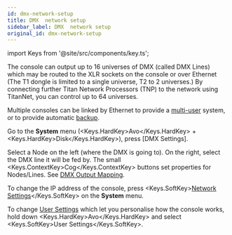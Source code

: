```yaml
---
id: dmx-network-setup
title: DMX  network setup
sidebar_label: DMX  network setup
original_id: dmx-network-setup
---
```


import Keys from '@site/src/components/key.ts';

The console can output up to 16 universes of DMX (called DMX Lines)
which may be routed to the XLR sockets on the console or over Ethernet
(The T1 dongle is limited to a single universe, T2 to 2 universes.) By
connecting further Titan Network Processors (TNP) to the network using
TitanNet, you can control up to 64 universes.

Multiple consoles can be linked by Ethernet to provide a [multi-user](../titan-basics/multi-user-operation.md)
system, or to provide automatic [backup](../running-the-show/linking-consoles-for-multi-user-or-backup.md#setting-up-consoles-for-backup).

Go to the **System** menu (<Keys.HardKey>Avo</Keys.HardKey> + <Keys.HardKey>Disk</Keys.HardKey>), press \[DMX
Settings\].

Select a Node on the left (where the DMX is going to). On the right, 
select the DMX line it will be fed by. The small <Keys.ContextKey>Cog</Keys.ContextKey> buttons set 
properties for Nodes/Lines. See [DMX Output Mapping](../system-settings/dmx-output-mapping.md).

To change the IP address of the console, press <Keys.SoftKey>[Network Settings](../networking.md)</Keys.SoftKey> on
the **System** menu.

To change [User Settings](../system-settings/user-settings.md) which let you personalise how the console works,
hold down <Keys.HardKey>Avo</Keys.HardKey> and select <Keys.SoftKey>User Settings</Keys.SoftKey>.
